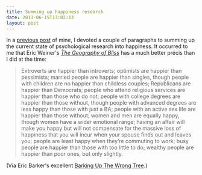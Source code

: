 ```yaml
---
title: Summing up happiness research
date: 2013-06-15T13:02:13
layout: post
---
```


In a [previous post](http://henrystanley.com/2011/03/16/ambitious-psychology/) of mine, I devoted a couple of paragraphs to summing up the current state of psychological research into happiness. It occurred to me that Eric Weiner's _[The Geography of Bliss](http://www.amazon.com/gp/product/044669889X)_ has a much better précis than I did at the time:

> Extroverts are happier than introverts; optimists are happier than pessimists; married people are happier than singles, though people with children are no happier than childless couples; Republicans are happier than Democrats; people who attend religious services are happier than those who do not; people with college degrees are happier than those without, though people with advanced degrees are less happy than those with just a BA; people with an active sex life are happier than those without; women and men are equally happy, though women have a wider emotional range; having an affair will make you happy but will not compensate for the massive loss of happiness that you will incur when your spouse finds out and leaves you; people are least happy when they’re commuting to work; busy people are happier than those with too little to do; wealthy people are happier than poor ones, but only slightly.

(Via Eric Barker's excellent [Barking Up The Wrong Tree](http://www.bakadesuyo.com/2013/06/unhappiest-place/#ixzz2WHzeJLKZ).)
